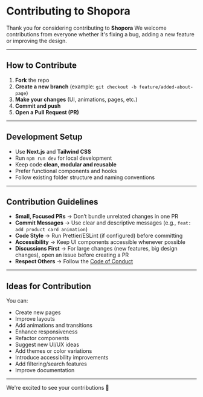 # Contributing to Shopora

Thank you for considering contributing to **Shopora** 
We welcome contributions from everyone whether it's fixing a bug, adding a new feature or improving the design.

---

## How to Contribute

1. **Fork** the repo
2. **Create a new branch** (example: `git checkout -b feature/added-about-page`)
3. **Make your changes** (UI, animations, pages, etc.)
4. **Commit and push**
5. **Open a Pull Request (PR)**

---

## Development Setup

- Use **Next.js** and **Tailwind CSS**
- Run `npm run dev` for local development
- Keep code **clean, modular and reusable**
- Prefer functional components and hooks
- Follow existing folder structure and naming conventions

---

## Contribution Guidelines

- **Small, Focused PRs** → Don’t bundle unrelated changes in one PR  
- **Commit Messages** → Use clear and descriptive messages (e.g., `feat: add product card animation`)  
- **Code Style** → Run Prettier/ESLint (if configured) before committing  
- **Accessibility** → Keep UI components accessible whenever possible  
- **Discussions First** → For large changes (new features, big design changes), open an issue before creating a PR  
- **Respect Others** → Follow the [Code of Conduct](./CODE_OF_CONDUCT.md)  

---

## Ideas for Contribution

You can:
- Create new pages
- Improve layouts
- Add animations and transitions
- Enhance responsiveness
- Refactor components
- Suggest new UI/UX ideas
- Add themes or color variations
- Introduce accessibility improvements
- Add filtering/search features
- Improve documentation

---

We're excited to see your contributions 🚀